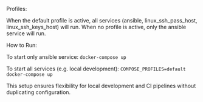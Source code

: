 Profiles:

When the default profile is active, all services (ansible, linux_ssh_pass_host, linux_ssh_keys_host) will run.
When no profile is active, only the ansible service will run.

How to Run:

To start only ansible service:
`docker-compose up`

To start all services (e.g. local development):
`COMPOSE_PROFILES=default docker-compose up`

This setup ensures flexibility for local development and CI pipelines without duplicating configuration.